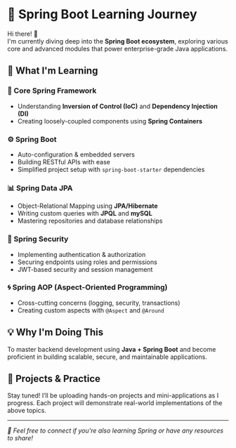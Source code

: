 # 🚀 Spring Boot Learning Journey

Hi there! 👋  
I'm currently diving deep into the **Spring Boot ecosystem**, exploring various core and advanced modules that power enterprise-grade Java applications.

## 🌱 What I'm Learning

### 🧱 Core Spring Framework
- Understanding **Inversion of Control (IoC)** and **Dependency Injection (DI)**
- Creating loosely-coupled components using **Spring Containers**

### ⚙️ Spring Boot
- Auto-configuration & embedded servers
- Building RESTful APIs with ease
- Simplified project setup with `spring-boot-starter` dependencies

### 📊 Spring Data JPA
- Object-Relational Mapping using **JPA/Hibernate**
- Writing custom queries with **JPQL** and **mySQL**
- Mastering repositories and database relationships

### 🔐 Spring Security
- Implementing authentication & authorization
- Securing endpoints using roles and permissions
- JWT-based security and session management

### 🌀 Spring AOP (Aspect-Oriented Programming)
- Cross-cutting concerns (logging, security, transactions)
- Creating custom aspects with `@Aspect` and `@Around`

## 💡 Why I'm Doing This
To master backend development using **Java + Spring Boot** and become proficient in building scalable, secure, and maintainable applications.

## 📁 Projects & Practice
Stay tuned! I’ll be uploading hands-on projects and mini-applications as I progress. Each project will demonstrate real-world implementations of the above topics.

---

_💬 Feel free to connect if you're also learning Spring or have any resources to share!_

